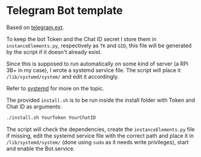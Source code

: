 # Telegram Bot template

Based on [telegram.ext](https://python-telegram-bot.org/).

To keep the bot Token and the Chat ID secret I store them in `instanceElements.py`, respectively as `TK` and `GID`,
this file will be generated by the script if it doesn't already exist.

Since this is supposed to run automatically on some kind of server (a RPi 3B+ in my case), I wrote a systemd service file.
The script will place it `/lib/systemd/system/` and edit it accordingly.

Refer to [systemd](https://wiki.archlinux.org/index.php/systemd) for more on the topic.

The provided `install.sh` is to be run inside the install folder with Token and Chat ID as arguments:
``` bash
./install.sh YourToken YourChatID
```
The script will check the dependencies, create the `instanceElements.py` file if missing, edit the systemd service file with the correct path and place it in `/lib/systemd/system/`
(done using `sudo` as it needs write privileges), start and enable the Bot.service.
